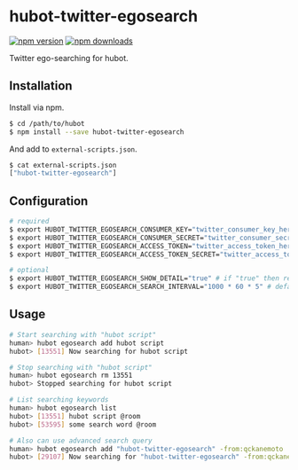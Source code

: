 # hubot-twitter-egosearch

[![npm version](https://img.shields.io/npm/v/hubot-twitter-egosearch.svg)](https://www.npmjs.com/package/hubot-twitter-egosearch)
[![npm downloads](https://img.shields.io/npm/dm/hubot-twitter-egosearch.svg)](https://www.npmjs.com/package/hubot-twitter-egosearch)

Twitter ego-searching for hubot.

## Installation

Install via npm.

```bash
$ cd /path/to/hubot
$ npm install --save hubot-twitter-egosearch
```

And add to `external-scripts.json`.

```bash
$ cat external-scripts.json
["hubot-twitter-egosearch"]
```

## Configuration

```bash
# required
$ export HUBOT_TWITTER_EGOSEARCH_CONSUMER_KEY="twitter_consumer_key_here"
$ export HUBOT_TWITTER_EGOSEARCH_CONSUMER_SECRET="twitter_consumer_secret_here"
$ export HUBOT_TWITTER_EGOSEARCH_ACCESS_TOKEN="twitter_access_token_here"
$ export HUBOT_TWITTER_EGOSEARCH_ACCESS_TOKEN_SECRET="twitter_access_token_secret_here"

# optional
$ export HUBOT_TWITTER_EGOSEARCH_SHOW_DETAIL="true" # if "true" then response will be more detailed
$ export HUBOT_TWITTER_EGOSEARCH_SEARCH_INTERVAL="1000 * 60 * 5" # defaults to "1000 * 60" msec
```

## Usage

```bash
# Start searching with "hubot script"
human> hubot egosearch add hubot script
hubot> [13551] Now searching for hubot script

# Stop searching with "hubot script"
human> hubot egosearch rm 13551
hubot> Stopped searching for hubot script

# List searching keywords
human> hubot egosearch list
hubot> [13551] hubot script @room
hubot> [53595] some search word @room

# Also can use advanced search query
human> hubot egosearch add "hubot-twitter-egosearch" -from:qckanemoto
hubot> [29107] Now searching for "hubot-twitter-egosearch" -from:qckanemoto
```
